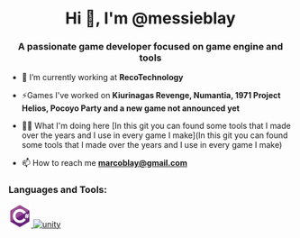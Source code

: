 <h1 align="center">Hi 👋, I'm @messieblay</h1>
<h3 align="center">A passionate game developer focused on game engine and tools</h3>

- 🔭 I’m currently working at **RecoTechnology**

- ⚡Games I've worked on **Kiurinagas Revenge, Numantia, 1971 Project Helios, Pocoyo Party and a new game not announced yet**

- 👨‍💻 What I'm doing here [In this git you can found some tools that I made over the years and I use in every game I make](In this git you can found some tools that I made over the years and I use in every game I make)

- 📫 How to reach me **marcoblay@gmail.com**


<h3 align="left">Languages and Tools:</h3>
<p align="left"> <a href="https://www.w3schools.com/cs/" target="_blank"> <img src="https://raw.githubusercontent.com/devicons/devicon/master/icons/csharp/csharp-original.svg" alt="csharp" width="40" height="40"/> </a> <a href="https://unity.com/" target="_blank"> <img src="https://www.vectorlogo.zone/logos/unity3d/unity3d-icon.svg" alt="unity" width="40" height="40"/> </a> </p>
